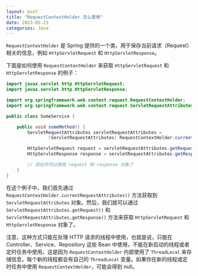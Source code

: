 ```yaml
---
layout: post
title: "RequestContextHolder 怎么使用"
date: 2023-05-23
categories: Java
---
```

        
`RequestContextHolder` 是 Spring 提供的一个类，用于保存当前请求（Request）相关的信息，例如 `HttpServletRequest` 和 `HttpServletResponse`。

下面是如何使用 `RequestContextHolder` 来获取 `HttpServletRequest` 和 `HttpServletResponse` 的例子：

```java
import javax.servlet.http.HttpServletRequest;
import javax.servlet.http.HttpServletResponse;

import org.springframework.web.context.request.RequestContextHolder;
import org.springframework.web.context.request.ServletRequestAttributes;

public class SomeService {

    public void someMethod() {
        ServletRequestAttributes servletRequestAttributes =
                (ServletRequestAttributes) RequestContextHolder.currentRequestAttributes();

        HttpServletRequest request = servletRequestAttributes.getRequest();
        HttpServletResponse response = servletRequestAttributes.getResponse();

        // 现在你可以使用 request 和 response 对象了
    }
}
```

在这个例子中，我们首先通过 `RequestContextHolder.currentRequestAttributes()` 方法获取到 `ServletRequestAttributes` 对象。然后，我们就可以通过 `ServletRequestAttributes.getRequest()` 和 `ServletRequestAttributes.getResponse()` 方法来获取 `HttpServletRequest` 和 `HttpServletResponse` 对象了。

注意，这种方式只能在处理 HTTP 请求的线程中使用，也就是说，只能在 Controller、Service、Repository 这些 Bean 中使用，不能在新启动的线程或者定时任务中使用。这是因为 `RequestContextHolder` 内部使用了 `ThreadLocal` 来存储信息，每个新的线程都会有自己的 `ThreadLocal` 变量。如果你在新的线程或定时任务中使用 `RequestContextHolder`，可能会得到 null。